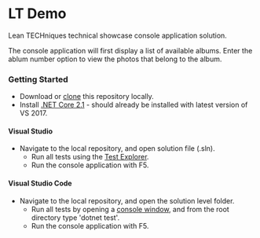 # LT Demo
Lean TECHniques technical showcase console application solution.

The console application will first display a list of available albums.  Enter the ablum number option to view the photos that belong to the album.

### Getting Started
- Download or [clone](https://git-scm.com/book/en/v2/Git-Basics-Getting-a-Git-Repository#_git_cloning) this repository locally.
- Install [.NET Core 2.1](https://dotnet.microsoft.com/download/dotnet-core/2.1) - should already be installed with latest version of VS 2017.

#### Visual Studio
- Navigate to the local repository, and open solution file (.sln).
  - Run all tests using the [Test Explorer](https://docs.microsoft.com/en-us/visualstudio/test/run-unit-tests-with-test-explorer?view=vs-2019).
  - Run the console application with F5.

#### Visual Studio Code
- Navigate to the local repository, and open the solution level folder.
  - Run all tests by opening a [console window](https://code.visualstudio.com/docs/editor/integrated-terminal), and from the root directory type 'dotnet test'.
  - Run the console application with F5.
